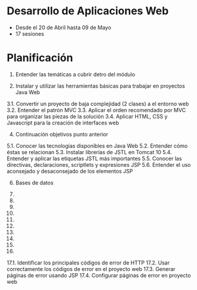 # Desarrollo de Aplicaciones Web 

- Desde el 20 de Abril hasta 09 de Mayo 
- 17 sesiones

# Planificación

1. Entender las temáticas a cubrir detro del módulo 

2. Instalar y utilizar las herramientas básicas para trabajar en proyectos Java Web

3.1. Convertir un proyecto de baja complejidad (2 clases) a el entorno web
3.2. Entender el patrón MVC 
3.3. Aplicar el orden recomendado por MVC para organizar las piezas de la solución 
3.4. Aplicar HTML, CSS y Javascript para la creación de interfaces web 

4. Continuación objetivos punto anterior 

5.1. Conocer las tecnologías disponibles en Java Web 
5.2. Entender cómo éstas se relacionan 
5.3. Instalar librerías de JSTL en Tomcat 10 
5.4. Entender y aplicar las etiquetas JSTL más importantes 
5.5. Conocer las directivas, declaraciones, scriptlets y expresiones JSP 
5.6. Entender el uso aconsejado y desaconsejado de los elementos JSP 

6. Bases de datos 

7.

8.

9.

10.

11.

12.

13.

14.

15.

16.

17.1. Identificar los principales códigos de error de HTTP 
17.2. Usar correctamente los códigos de error en el proyecto web 
17.3. Generar páginas de error usando JSP 
17.4. Configurar páginas de error en proyecto web 



